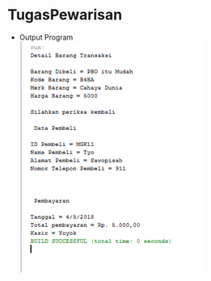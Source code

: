 # TugasPewarisan
* Output Program <br>
![alt text](https://github.com/DannyBramantyo9/TugasPewarisan/blob/master/Tugas%20Pewarisan%20.png)
